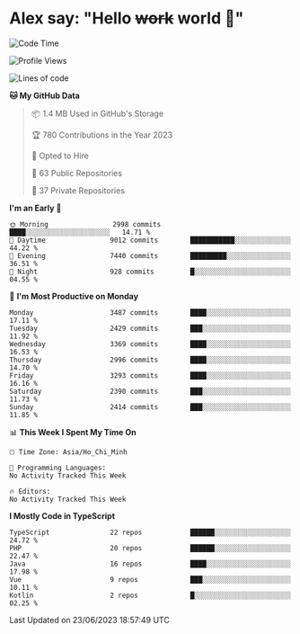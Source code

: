 # Alex say: "Hello ~~work~~ world 🐾"

<!--START_SECTION:waka-->
![Code Time](http://img.shields.io/badge/Code%20Time-839%20hrs%205%20mins-blue)

![Profile Views](http://img.shields.io/badge/Profile%20Views-0-blue)

![Lines of code](https://img.shields.io/badge/From%20Hello%20World%20I%27ve%20Written-41.1%20million%20lines%20of%20code-blue)

**🐱 My GitHub Data** 

> 📦 1.4 MB Used in GitHub's Storage 
 > 
> 🏆 780 Contributions in the Year 2023
 > 
> 💼 Opted to Hire
 > 
> 📜 63 Public Repositories 
 > 
> 🔑 37 Private Repositories 
 > 
**I'm an Early 🐤** 

```text
🌞 Morning                2998 commits        ████░░░░░░░░░░░░░░░░░░░░░   14.71 % 
🌆 Daytime                9012 commits        ███████████░░░░░░░░░░░░░░   44.22 % 
🌃 Evening                7440 commits        █████████░░░░░░░░░░░░░░░░   36.51 % 
🌙 Night                  928 commits         █░░░░░░░░░░░░░░░░░░░░░░░░   04.55 % 
```
📅 **I'm Most Productive on Monday** 

```text
Monday                   3487 commits        ████░░░░░░░░░░░░░░░░░░░░░   17.11 % 
Tuesday                  2429 commits        ███░░░░░░░░░░░░░░░░░░░░░░   11.92 % 
Wednesday                3369 commits        ████░░░░░░░░░░░░░░░░░░░░░   16.53 % 
Thursday                 2996 commits        ████░░░░░░░░░░░░░░░░░░░░░   14.70 % 
Friday                   3293 commits        ████░░░░░░░░░░░░░░░░░░░░░   16.16 % 
Saturday                 2390 commits        ███░░░░░░░░░░░░░░░░░░░░░░   11.73 % 
Sunday                   2414 commits        ███░░░░░░░░░░░░░░░░░░░░░░   11.85 % 
```


📊 **This Week I Spent My Time On** 

```text
🕑︎ Time Zone: Asia/Ho_Chi_Minh

💬 Programming Languages: 
No Activity Tracked This Week

🔥 Editors: 
No Activity Tracked This Week
```

**I Mostly Code in TypeScript** 

```text
TypeScript               22 repos            ██████░░░░░░░░░░░░░░░░░░░   24.72 % 
PHP                      20 repos            ██████░░░░░░░░░░░░░░░░░░░   22.47 % 
Java                     16 repos            ████░░░░░░░░░░░░░░░░░░░░░   17.98 % 
Vue                      9 repos             ███░░░░░░░░░░░░░░░░░░░░░░   10.11 % 
Kotlin                   2 repos             █░░░░░░░░░░░░░░░░░░░░░░░░   02.25 % 
```




 Last Updated on 23/06/2023 18:57:49 UTC
<!--END_SECTION:waka-->
